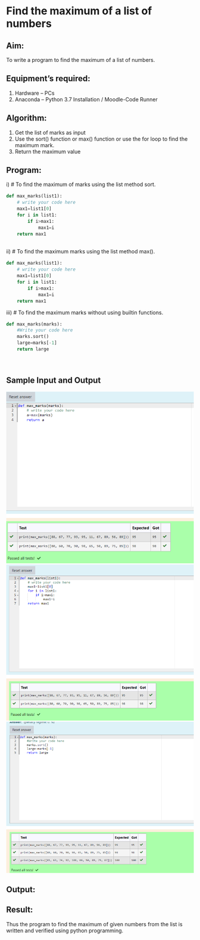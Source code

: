 # Find the maximum of a list of numbers
## Aim:
To write a program to find the maximum of a list of numbers.
## Equipment’s required:
1.	Hardware – PCs
2.	Anaconda – Python 3.7 Installation / Moodle-Code Runner
## Algorithm:
1.	Get the list of marks as input
2.	Use the sort() function or max() function or use the for loop to find the maximum mark.
3.	Return the maximum value
## Program:

i)	# To find the maximum of marks using the list method sort.
~~~ python
def max_marks(list1):
    # write your code here
    max1=list1[0]
    for i in list1:
        if i>max1:
            max1=i
    return max1



~~~

ii)	# To find the maximum marks using the list method max().
~~~ Python
def max_marks(list1):
    # write your code here
    max1=list1[0]
    for i in list1:
        if i>max1:
            max1=i
    return max1


~~~ 

iii) # To find the maximum marks without using builtin functions.
~~~ Python
def max_marks(marks):
    #Write your code here
    marks.sort()
    large=marks[-1]
    return large




~~~ 
## Sample Input and Output
![output](m1.png)
![ouput](m2.png)
![](m3.png)
## Output:

## Result:
Thus the program to find the maximum of given numbers from the list is written and verified using python programming.